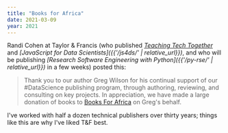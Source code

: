 ```yaml
---
title: "Books for Africa"
date: 2021-03-09
year: 2021
---
```


Randi Cohen at Taylor & Francis
(who published *[Teaching Tech Together](https://teachtogether.tech)*
and *[JavaScript for Data Scientists]({{'/js4ds/' | relative_url}})*,
and who will be publishing *[Research Software Engineering with Python]({{'/py-rse/' | relative_url}})*
in a few weeks)
posted this:

> Thank you to our author Greg Wilson for his continual support of our
> #DataScience publishing program, through authoring, reviewing, and consulting
> on key projects. In appreciation, we have made a large donation of books to
> [Books For Africa](https://www.booksforafrica.org/) on Greg's behalf.

I've worked with half a dozen technical publishers over thirty years;
things like this are why I've liked T&F best.
